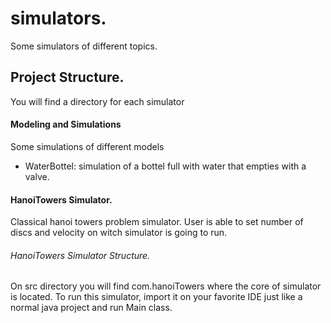 # simulators.
Some simulators of different topics.

## Project Structure.
You will find a directory for each simulator

#### Modeling and Simulations
Some simulations of different models
* WaterBottel: simulation of a bottel full with water that empties with a valve.

#### HanoiTowers Simulator.
Classical hanoi towers problem simulator.
User is able to set number of discs and velocity on witch simulator
is going to run.

###### HanoiTowers Simulator Structure.
On src directory you will find com.hanoiTowers where the core of simulator is located.
To run this simulator, import it on your favorite IDE just like a normal java project and
run Main class.